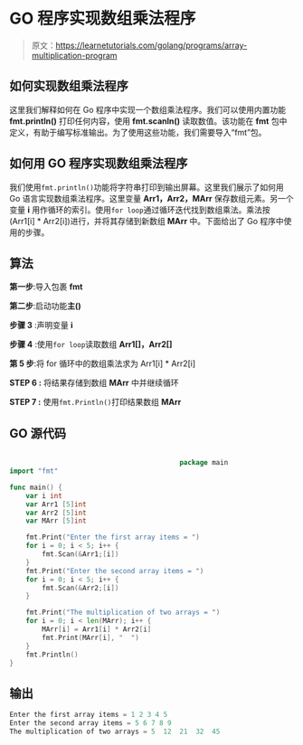 # GO 程序实现数组乘法程序

> 原文：<https://learnetutorials.com/golang/programs/array-multiplication-program>

## 如何实现数组乘法程序

这里我们解释如何在 Go 程序中实现一个数组乘法程序。我们可以使用内置功能 **fmt.println()** 打印任何内容，使用 **fmt.scanln()** 读取数值。该功能在 **fmt** 包中定义，有助于编写标准输出。为了使用这些功能，我们需要导入“fmt”包。

## 如何用 GO 程序实现数组乘法程序

我们使用`fmt.println()`功能将字符串打印到输出屏幕。这里我们展示了如何用 Go 语言实现数组乘法程序。这里变量 **Arr1，Arr2，MArr** 保存数组元素。另一个变量 **i** 用作循环的索引。使用`for loop`通过循环迭代找到数组乘法。乘法按(Arr1[i] * Arr2[i])进行，并将其存储到新数组 **MArr** 中。下面给出了 Go 程序中使用的步骤。

## 算法

**第一步**:导入包裹 **fmt**

**第二步**:启动功能**主()**

**步骤 3** :声明变量 **i**

**步骤 4** :使用`for loop`读取数组 **Arr1[]，Arr2[]**

**第 5 步**:将 for 循环中的数组乘法求为 Arr1[i] * Arr2[i]

****STEP 6** :** 将结果存储到数组 **MArr** 中并继续循环

****STEP 7** :** 使用`fmt.Println()`打印结果数组 **MArr**

## GO 源代码

```go

                                          package main
import "fmt"

func main() {
    var i int
    var Arr1 [5]int
    var Arr2 [5]int
    var MArr [5]int

    fmt.Print("Enter the first array items = ")
    for i = 0; i < 5; i++ {
        fmt.Scan(&Arr1;[i])
    }
    fmt.Print("Enter the second array items = ")
    for i = 0; i < 5; i++ {
        fmt.Scan(&Arr2;[i])
    }

    fmt.Print("The multiplication of two arrays = ")
    for i = 0; i < len(MArr); i++ {
        MArr[i] = Arr1[i] * Arr2[i]
        fmt.Print(MArr[i], "  ")
    }
    fmt.Println()
}

```

## 输出

```go
Enter the first array items = 1 2 3 4 5
Enter the second array items = 5 6 7 8 9
The multiplication of two arrays = 5  12  21  32  45 
```